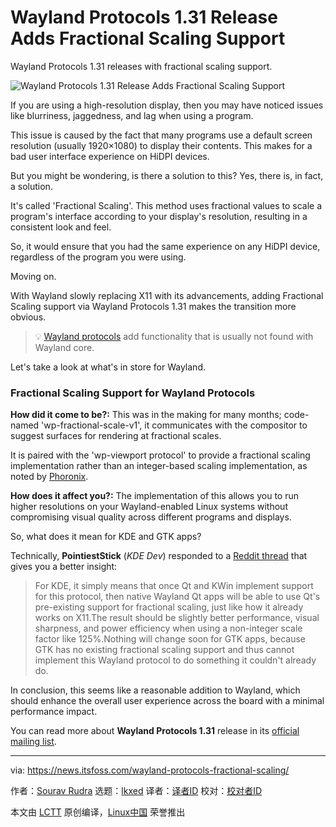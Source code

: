 [#]: subject: "Wayland Protocols 1.31 Release Adds Fractional Scaling Support"
[#]: via: "https://news.itsfoss.com/wayland-protocols-fractional-scaling/"
[#]: author: "Sourav Rudra https://news.itsfoss.com/author/sourav/"
[#]: collector: "lkxed"
[#]: translator: " "
[#]: reviewer: " "
[#]: publisher: " "
[#]: url: " "

Wayland Protocols 1.31 Release Adds Fractional Scaling Support
======

Wayland Protocols 1.31 releases with fractional scaling support.

![Wayland Protocols 1.31 Release Adds Fractional Scaling Support][1]

If you are using a high-resolution display, then you may have noticed issues like blurriness, jaggedness, and lag when using a program.

This issue is caused by the fact that many programs use a default screen resolution (usually 1920×1080) to display their contents. This makes for a bad user interface experience on HiDPI devices.

But you might be wondering, is there a solution to this? Yes, there is, in fact, a solution.

It's called 'Fractional Scaling'. This method uses fractional values to scale a program's interface according to your display's resolution, resulting in a consistent look and feel.

So, it would ensure that you had the same experience on any HiDPI device, regardless of the program you were using.

Moving on.

With Wayland slowly replacing X11 with its advancements, adding Fractional Scaling support via Wayland Protocols 1.31 makes the transition more obvious.

> 💡 [Wayland protocols][2] add functionality that is usually not found with Wayland core.

Let's take a look at what's in store for Wayland.

### Fractional Scaling Support for Wayland Protocols

**How did it come to be?:** This was in the making for many months; code-named 'wp-fractional-scale-v1', it communicates with the compositor to suggest surfaces for rendering at fractional scales.

It is paired with the 'wp-viewport protocol' to provide a fractional scaling implementation rather than an integer-based scaling implementation, as noted by [Phoronix][3].

**How does it affect you?:** The implementation of this allows you to run higher resolutions on your Wayland-enabled Linux systems without compromising visual quality across different programs and displays.

So, what does it mean for KDE and GTK apps?

Technically, **PointiestStick** (_KDE Dev_) responded to a [Reddit thread][4] that gives you a better insight:

> For KDE, it simply means that once Qt and KWin implement support for this protocol, then native Wayland Qt apps will be able to use Qt's pre-existing support for fractional scaling, just like how it already works on X11.The result should be slightly better performance, visual sharpness, and power efficiency when using a non-integer scale factor like 125%.Nothing will change soon for GTK apps, because GTK has no existing fractional scaling support and thus cannot implement this Wayland protocol to do something it couldn't already do.

In conclusion, this seems like a reasonable addition to Wayland, which should enhance the overall user experience across the board with a minimal performance impact.

You can read more about **Wayland Protocols 1.31** release in its [official mailing list][5].

--------------------------------------------------------------------------------

via: https://news.itsfoss.com/wayland-protocols-fractional-scaling/

作者：[Sourav Rudra][a]
选题：[lkxed][b]
译者：[译者ID](https://github.com/译者ID)
校对：[校对者ID](https://github.com/校对者ID)

本文由 [LCTT](https://github.com/LCTT/TranslateProject) 原创编译，[Linux中国](https://linux.cn/) 荣誉推出

[a]: https://news.itsfoss.com/author/sourav/
[b]: https://github.com/lkxed
[1]: https://news.itsfoss.com/content/images/size/w2000/2022/11/wayland-protocols-1-31-release.jpg
[2]: https://gitlab.freedesktop.org/wayland/wayland-protocols
[3]: https://www.phoronix.com/news/Wayland-Fractional-Scale-Ready
[4]: https://www.reddit.com/r/linux/comments/z7pc61/comment/iya2uu1/?utm_source=reddit&utm_medium=web2x&context=3
[5]: https://lists.freedesktop.org/archives/wayland-devel/2022-November/042524.html
